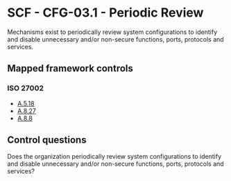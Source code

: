 # SCF - CFG-03.1 - Periodic Review
Mechanisms exist to periodically review system configurations to identify and disable unnecessary and/or non-secure functions, ports, protocols and services.
## Mapped framework controls
### ISO 27002
- [A.5.18](../iso27002/a-5.md#a518)
- [A.8.27](../iso27002/a-8.md#a827)
- [A.8.8](../iso27002/a-8.md#a88)
  
## Control questions
Does the organization periodically review system configurations to identify and disable unnecessary and/or non-secure functions, ports, protocols and services?
  